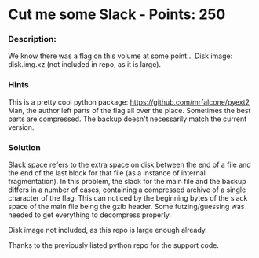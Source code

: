 # Cut me some Slack - Points: 250

### Description:

We know there was a flag on this volume at some point... Disk image: disk.img.xz
(not included in repo, as it is large).

### Hints

This is a pretty cool python package: https://github.com/mrfalcone/pyext2
Man, the author left parts of the flag all over the place.
Sometimes the best parts are compressed.
The backup doesn't necessarily match the current version.

### Solution

Slack space refers to the extra space on disk between the end of a file and the
end of the last block for that file (as a instance of internal fragmentation).
In this problem, the slack for the main file and the backup differs in a number
of cases, containing a compressed archive of a single character of the flag.
This can noticed by the beginning bytes of the slack space of the main file
being the gzib header. Some futzing/guessing was needed to get everything to
decompress properly.

Disk image not included, as this repo is large enough already.

Thanks to the previously listed python repo for the support code.
